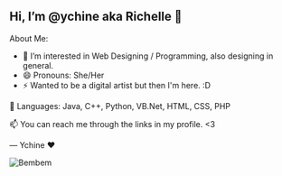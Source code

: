 ## **Hi, I’m @ychine aka Richelle 👋**


About Me:
- 👀 I’m interested in Web Designing / Programming, also designing in general.
- 😄 Pronouns: She/Her
- ⚡ Wanted to be a digital artist but then I'm here. :D
  
🌱 Languages:
    Java, C++, Python, VB.Net, HTML, CSS, PHP
  
📫 You can reach me through the links in my profile. <3 

— Ychine ❤️

![Bembem](https://i.imgflip.com/707xpt.png)



<!---
ychine/ychine is a ✨ special ✨ repository because its `README.md` (this file) appears on your GitHub profile.
You can click the Preview link to take a look at your changes.
--->

